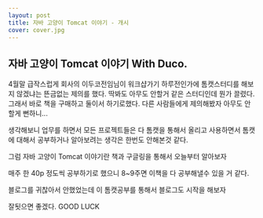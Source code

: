 ```yaml
---
layout: post
title: 자바 고양이 Tomcat 이야기 - 개시
cover: cover.jpg
---
```


## 자바 고양이 Tomcat 이야기 With Duco.

4월말 급작스럽게 회사의 이두코전임님이 워크샵가기 하루전인가에 톰캣스터디를 해보지 않겠냐는 뜬금없는 제의를 했다.
딱봐도 아무도 안할거 같은 스터디인데 뭔가 끌렸다. 
그래서 바로 책을 구매하고 둘이서 하기로했다.
다른 사람들에게 제의해봤자 아무도 안할게 뻔하니... 

생각해보니 업무를 하면서 모든 프로젝트들은 다 톰캣을 통해서 올리고 사용하면서 톰캣에 대해서 공부하거나
알아보려는 생각은 한번도 안해본것 같다. 

그럼 자바 고양이 Tomcat 이야기란 책과 구글링을 통해서 오늘부터 알아보자

매주 한 40p 정도씩 공부하기로 했으니 8~9주면 이책을 다 공부해낼수 있을 거 같다.

블로그를 귀찮아서 안했었는데 이 톰캣공부를 통해서 블로그도 시작을 해보자

잘됫으면 좋겠다. GOOD LUCK